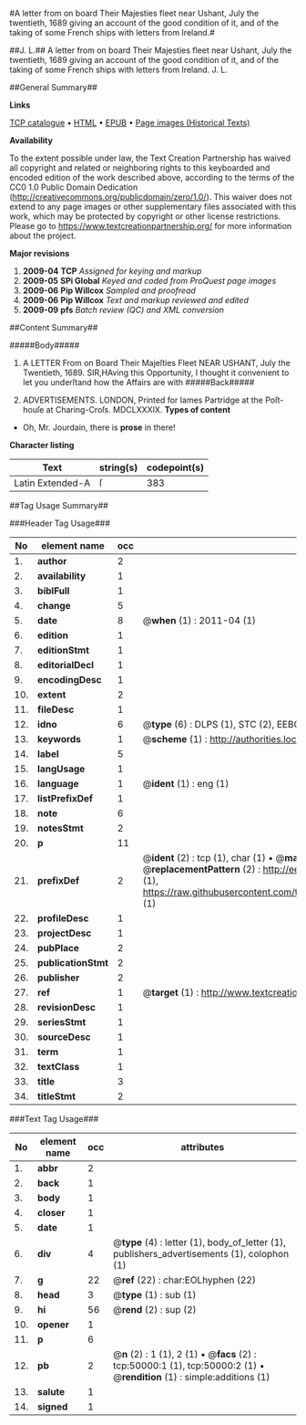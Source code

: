 #A letter from on board Their Majesties fleet near Ushant, July the twentieth, 1689 giving an account of the good condition of it, and of the taking of some French ships with letters from Ireland.#

##J. L.##
A letter from on board Their Majesties fleet near Ushant, July the twentieth, 1689 giving an account of the good condition of it, and of the taking of some French ships with letters from Ireland.
J. L.

##General Summary##

**Links**

[TCP catalogue](http://www.ota.ox.ac.uk/tcp/)  • 
[HTML](http://tei.it.ox.ac.uk/tcp/Texts-HTML/free/A49/A49390.html)  • 
[EPUB](http://tei.it.ox.ac.uk/tcp/Texts-EPUB/free/A49/A49390.epub) • 
[Page images (Historical Texts)](https://historicaltexts.jisc.ac.uk/eebo-11859533e)

**Availability**

To the extent possible under law, the Text Creation Partnership has waived all copyright and related or neighboring rights to this keyboarded and encoded edition of the work described above, according to the terms of the CC0 1.0 Public Domain Dedication (http://creativecommons.org/publicdomain/zero/1.0/). This waiver does not extend to any page images or other supplementary files associated with this work, which may be protected by copyright or other license restrictions. Please go to https://www.textcreationpartnership.org/ for more information about the project.

**Major revisions**

1. __2009-04__ __TCP__ *Assigned for keying and markup*
1. __2009-05__ __SPi Global__ *Keyed and coded from ProQuest page images*
1. __2009-06__ __Pip Willcox__ *Sampled and proofread*
1. __2009-06__ __Pip Willcox__ *Text and markup reviewed and edited*
1. __2009-09__ __pfs__ *Batch review (QC) and XML conversion*

##Content Summary##

#####Body#####

1. A LETTER From on Board Their Majeſties Fleet NEAR USHANT, July the Twentieth, 1689.
SIR,HAving this Opportunity, I thought it convenient to let you underſtand how the Affairs are with 
#####Back#####

1. ADVERTISEMENTS.
LONDON, Printed for Iames Partridge at the Poſt-houſe at Charing-Croſs. MDCLXXXIX.
**Types of content**

  * Oh, Mr. Jourdain, there is **prose** in there!

**Character listing**


|Text|string(s)|codepoint(s)|
|---|---|---|
|Latin Extended-A|ſ|383|

##Tag Usage Summary##

###Header Tag Usage###

|No|element name|occ|attributes|
|---|---|---|---|
|1.|__author__|2||
|2.|__availability__|1||
|3.|__biblFull__|1||
|4.|__change__|5||
|5.|__date__|8| @__when__ (1) : 2011-04 (1)|
|6.|__edition__|1||
|7.|__editionStmt__|1||
|8.|__editorialDecl__|1||
|9.|__encodingDesc__|1||
|10.|__extent__|2||
|11.|__fileDesc__|1||
|12.|__idno__|6| @__type__ (6) : DLPS (1), STC (2), EEBO-CITATION (1), OCLC (1), VID (1)|
|13.|__keywords__|1| @__scheme__ (1) : http://authorities.loc.gov/ (1)|
|14.|__label__|5||
|15.|__langUsage__|1||
|16.|__language__|1| @__ident__ (1) : eng (1)|
|17.|__listPrefixDef__|1||
|18.|__note__|6||
|19.|__notesStmt__|2||
|20.|__p__|11||
|21.|__prefixDef__|2| @__ident__ (2) : tcp (1), char (1)  •  @__matchPattern__ (2) : ([0-9\-]+):([0-9IVX]+) (1), (.+) (1)  •  @__replacementPattern__ (2) : http://eebo.chadwyck.com/downloadtiff?vid=$1&page=$2 (1), https://raw.githubusercontent.com/textcreationpartnership/Texts/master/tcpchars.xml#$1 (1)|
|22.|__profileDesc__|1||
|23.|__projectDesc__|1||
|24.|__pubPlace__|2||
|25.|__publicationStmt__|2||
|26.|__publisher__|2||
|27.|__ref__|1| @__target__ (1) : http://www.textcreationpartnership.org/docs/. (1)|
|28.|__revisionDesc__|1||
|29.|__seriesStmt__|1||
|30.|__sourceDesc__|1||
|31.|__term__|1||
|32.|__textClass__|1||
|33.|__title__|3||
|34.|__titleStmt__|2||


###Text Tag Usage###

|No|element name|occ|attributes|
|---|---|---|---|
|1.|__abbr__|2||
|2.|__back__|1||
|3.|__body__|1||
|4.|__closer__|1||
|5.|__date__|1||
|6.|__div__|4| @__type__ (4) : letter (1), body_of_letter (1), publishers_advertisements (1), colophon (1)|
|7.|__g__|22| @__ref__ (22) : char:EOLhyphen (22)|
|8.|__head__|3| @__type__ (1) : sub (1)|
|9.|__hi__|56| @__rend__ (2) : sup (2)|
|10.|__opener__|1||
|11.|__p__|6||
|12.|__pb__|2| @__n__ (2) : 1 (1), 2 (1)  •  @__facs__ (2) : tcp:50000:1 (1), tcp:50000:2 (1)  •  @__rendition__ (1) : simple:additions (1)|
|13.|__salute__|1||
|14.|__signed__|1||
